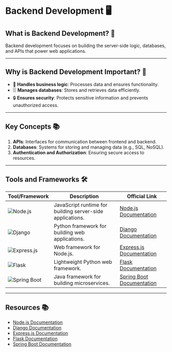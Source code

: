 # Backend Development 🖥️

## What is Backend Development? 🤔
Backend development focuses on building the server-side logic, databases, and APIs that power web applications.

---

## Why is Backend Development Important? 🌟
- 🔧 **Handles business logic**: Processes data and ensures functionality.
- 🗄️ **Manages databases**: Stores and retrieves data efficiently.
- 🔒 **Ensures security**: Protects sensitive information and prevents unauthorized access.

---

## Key Concepts 📚
1. **APIs**: Interfaces for communication between frontend and backend.
2. **Databases**: Systems for storing and managing data (e.g., SQL, NoSQL).
3. **Authentication and Authorization**: Ensuring secure access to resources.

---

## Tools and Frameworks 🛠️

| Tool/Framework | Description                                                                 | Official Link                              |
|----------------|-----------------------------------------------------------------------------|-------------------------------------------|
| ![Node.js](https://img.shields.io/badge/Node.js-green?logo=node.js)       | JavaScript runtime for building server-side applications.     | [Node.js Documentation](https://nodejs.org/en/docs/) |
| ![Django](https://img.shields.io/badge/Django-green?logo=django)         | Python framework for building web applications.              | [Django Documentation](https://docs.djangoproject.com/) |
| ![Express.js](https://img.shields.io/badge/Express.js-black?logo=express) | Web framework for Node.js.                                   | [Express.js Documentation](https://expressjs.com/) |
| ![Flask](https://img.shields.io/badge/Flask-black?logo=flask)            | Lightweight Python web framework.                            | [Flask Documentation](https://flask.palletsprojects.com/) |
| ![Spring Boot](https://img.shields.io/badge/Spring%20Boot-green?logo=spring) | Java framework for building microservices.                   | [Spring Boot Documentation](https://spring.io/projects/spring-boot) |

---

## Resources 📚

- [Node.js Documentation](https://nodejs.org/en/docs/)
- [Django Documentation](https://docs.djangoproject.com/)
- [Express.js Documentation](https://expressjs.com/)
- [Flask Documentation](https://flask.palletsprojects.com/)
- [Spring Boot Documentation](https://spring.io/projects/spring-boot)